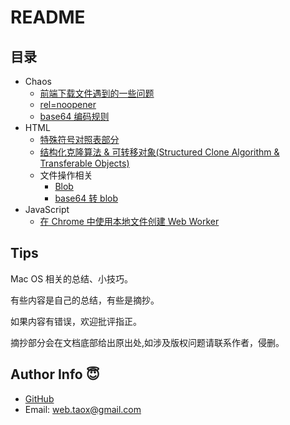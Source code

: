 # README

## 目录

* Chaos
	* [前端下载文件遇到的一些问题](https://github.com/NinjiaHub/Frontend-Tricks/blob/master/documents/CHAOS/download-file.md)
	* [rel=noopener](https://github.com/NinjiaHub/Frontend-Tricks/blob/master/documents/CHAOS/rel-noopener.md)
	* [base64 编码规则](https://github.com/NinjiaHub/Frontend-Tricks/blob/master/documents/CHAOS/covert-data-2-base64.md)
* HTML
	* [特殊符号对照表部分](https://github.com/NinjiaHub/Frontend-Tricks/blob/master/documents/HTML/%E7%89%B9%E6%AE%8A%E7%AC%A6%E5%8F%B7%E5%AF%B9%E7%85%A7%E8%A1%A8.md)
	* [结构化克隆算法 & 可转移对象(Structured Clone Algorithm & Transferable Objects)](https://github.com/NinjiaHub/Frontend-Tricks/blob/master/documents/HTML/structured-clone-algorithm-transferable.md)
	* 文件操作相关
		* [Blob](https://github.com/NinjiaHub/Frontend-Tricks/blob/master/documents/HTML/file/blob.md)
		* [base64 转 blob](https://github.com/NinjiaHub/Frontend-Tricks/blob/master/documents/HTML/file/base64-to-blob.md)
* JavaScript
	* [在 Chrome 中使用本地文件创建 Web Worker](https://github.com/NinjiaHub/Frontend-Tricks/blob/master/documents/JS/create-worker-from-local-file-in-chrome.md)

## Tips

Mac OS 相关的总结、小技巧。

有些内容是自己的总结，有些是摘抄。

如果内容有错误，欢迎批评指正。

摘抄部分会在文档底部给出原出处,如涉及版权问题请联系作者，侵删。

## Author Info 😇

* [GitHub](https://github.com/Tao-Quixote)
* Email: <web.taox@gmail.com>
